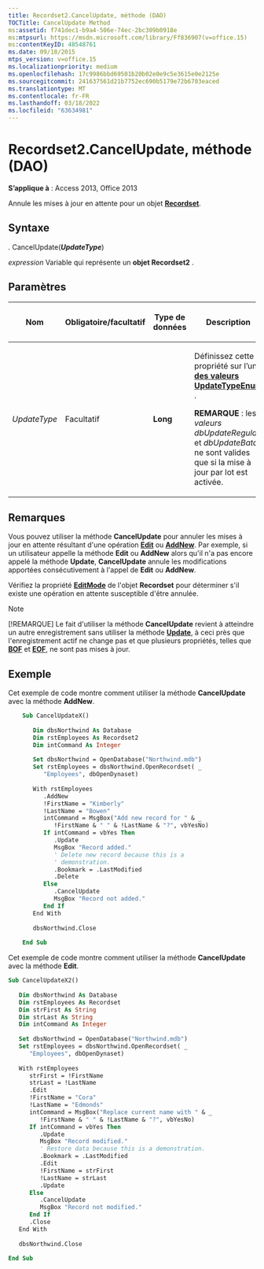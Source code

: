 ```yaml
---
title: Recordset2.CancelUpdate, méthode (DAO)
TOCTitle: CancelUpdate Method
ms:assetid: f741dec1-b9a4-506e-74ec-2bc309b0918e
ms:mtpsurl: https://msdn.microsoft.com/library/Ff836907(v=office.15)
ms:contentKeyID: 48548761
ms.date: 09/18/2015
mtps_version: v=office.15
ms.localizationpriority: medium
ms.openlocfilehash: 17c9986bbd69501b20b02e0e9c5e3615e0e2125e
ms.sourcegitcommit: 241637561d21b7752ec690b5179e72b6703eaced
ms.translationtype: MT
ms.contentlocale: fr-FR
ms.lasthandoff: 03/18/2022
ms.locfileid: "63634981"
---
```

# <a name="recordset2cancelupdate-method-dao"></a>Recordset2.CancelUpdate, méthode (DAO)

**S’applique à** : Access 2013, Office 2013

Annule les mises à jour en attente pour un objet **[Recordset](recordset-object-dao.md)**.

## <a name="syntax"></a>Syntaxe

*.* CancelUpdate(***UpdateType***)

*expression* Variable qui représente un **objet Recordset2** .

## <a name="parameters"></a>Paramètres

<table>
<colgroup>
<col />
<col />
<col />
<col />
</colgroup>
<thead>
<tr class="header">
<th><p>Nom</p></th>
<th><p>Obligatoire/facultatif</p></th>
<th><p>Type de données</p></th>
<th><p>Description</p></th>
</tr>
</thead>
<tbody>
<tr class="odd">
<td><p><em>UpdateType</em></p></td>
<td><p>Facultatif</p></td>
<td><p><strong>Long</strong></p></td>
<td><p>Définissez cette propriété sur l’une <strong><a href="updatetypeenum-enumeration-dao.md">des valeurs UpdateTypeEnum</a></strong> .</p><p><strong>REMARQUE</strong> : les <EM>valeurs dbUpdateRegular</EM> et <EM>dbUpdateBatch</EM> ne sont valides que si la mise à jour par lot est activée.</p>
</td>
</tr>
</tbody>
</table>


## <a name="remarks"></a>Remarques

Vous pouvez utiliser la méthode **CancelUpdate** pour annuler les mises à jour en attente résultant d'une opération **[Edit](recordset2-edit-method-dao.md)** ou **[AddNew](recordset2-addnew-method-dao.md)**. Par exemple, si un utilisateur appelle la méthode **Edit** ou **AddNew** alors qu'il n'a pas encore appelé la méthode **Update**, **CancelUpdate** annule les modifications apportées consécutivement à l'appel de **Edit** ou **AddNew**.

Vérifiez la propriété **[EditMode](recordset2-editmode-property-dao.md)** de l'objet **Recordset** pour déterminer s'il existe une opération en attente susceptible d'être annulée.

> [!NOTE]
> [!REMARQUE] Le fait d'utiliser la méthode **CancelUpdate** revient à atteindre un autre enregistrement sans utiliser la méthode **[Update](recordset2-update-method-dao.md)**, à ceci près que l'enregistrement actif ne change pas et que plusieurs propriétés, telles que **[BOF](recordset2-bof-property-dao.md)** et **[EOF](recordset2-eof-property-dao.md)**, ne sont pas mises à jour.

## <a name="example"></a>Exemple

Cet exemple de code montre comment utiliser la méthode **CancelUpdate** avec la méthode **AddNew**.

```vb
    Sub CancelUpdateX() 
     
       Dim dbsNorthwind As Database 
       Dim rstEmployees As Recordset2 
       Dim intCommand As Integer 
     
       Set dbsNorthwind = OpenDatabase("Northwind.mdb") 
       Set rstEmployees = dbsNorthwind.OpenRecordset( _ 
          "Employees", dbOpenDynaset) 
     
       With rstEmployees 
          .AddNew 
          !FirstName = "Kimberly" 
          !LastName = "Bowen" 
          intCommand = MsgBox("Add new record for " & _ 
             !FirstName & " " & !LastName & "?", vbYesNo) 
          If intCommand = vbYes Then 
             .Update 
             MsgBox "Record added." 
             ' Delete new record because this is a  
             ' demonstration. 
             .Bookmark = .LastModified 
             .Delete 
          Else 
             .CancelUpdate 
             MsgBox "Record not added." 
          End If 
       End With 
     
       dbsNorthwind.Close 
     
    End Sub 
```


Cet exemple de code montre comment utiliser la méthode **CancelUpdate** avec la méthode **Edit**.

```vb
Sub CancelUpdateX2() 
 
   Dim dbsNorthwind As Database 
   Dim rstEmployees As Recordset 
   Dim strFirst As String 
   Dim strLast As String 
   Dim intCommand As Integer 
 
   Set dbsNorthwind = OpenDatabase("Northwind.mdb") 
   Set rstEmployees = dbsNorthwind.OpenRecordset( _ 
      "Employees", dbOpenDynaset) 
 
   With rstEmployees 
      strFirst = !FirstName 
      strLast = !LastName 
      .Edit 
      !FirstName = "Cora" 
      !LastName = "Edmonds" 
      intCommand = MsgBox("Replace current name with " & _ 
         !FirstName & " " & !LastName & "?", vbYesNo) 
      If intCommand = vbYes Then 
         .Update 
         MsgBox "Record modified." 
         ' Restore data because this is a demonstration. 
         .Bookmark = .LastModified 
         .Edit 
         !FirstName = strFirst 
         !LastName = strLast 
         .Update 
      Else 
         .CancelUpdate 
         MsgBox "Record not modified." 
      End If 
      .Close 
   End With 
 
   dbsNorthwind.Close 
 
End Sub 
 
```

